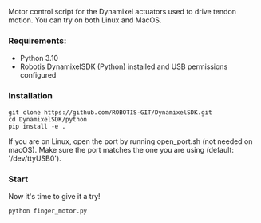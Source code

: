 Motor control script for the Dynamixel actuators used to drive tendon motion.
You can try on both Linux and MacOS.
### Requirements:
- Python 3.10
- Robotis DynamixelSDK (Python) installed and USB permissions configured
### Installation
```
git clone https://github.com/ROBOTIS-GIT/DynamixelSDK.git
cd DynamixelSDK/python
pip install -e .
```
If you are on Linux, open the port by running open_port.sh (not needed on macOS). Make sure the port matches the one you are using (default: '/dev/ttyUSB0').
### Start
Now it's time to give it a try!
```
python finger_motor.py
```
